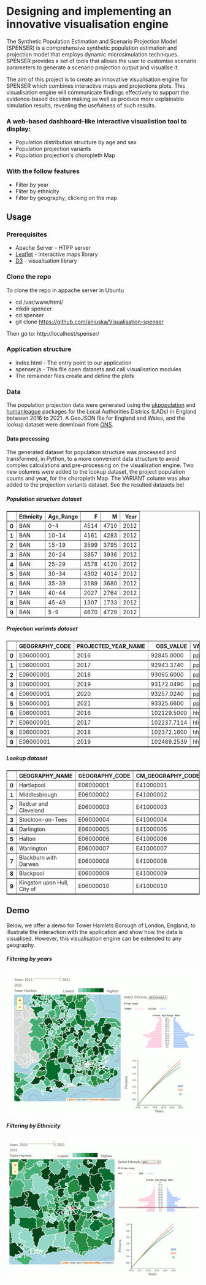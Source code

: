 
# Designing and implementing an innovative visualisation engine

The Synthetic Population Estimation and Scenario Projection Model (SPENSER) is a comprehensive synthetic population estimation and projection model that employs dynamic microsimulation techniques. SPENSER provides a set of tools that allows the user to customise scenario parameters to generate a scenario projection output and visualise it. 

The aim of this project is to create an innovative visualisation engine for SPENSER which combines interactive maps and projections plots. This visualisation engine will communicate findings effectively to support the evidence-based decision making as well as produce more explainable simulation results, revealing the usefulness of such results.

### A web-based dashboard-like interactive visualistion tool to display:
 
* Population distribution structure by age and sex 
* Population projection variants
* Population projection's choropleth Map 

### With the follow features

* Filter by year
* Filter by ethnicity
* Filter by geography, clicking on the map
 
## Usage

### Prerequisites

* Apache Server - HTPP server
* [Leaflet](https://leafletjs.com/) - interactive maps library
* [D3](https://d3js.org/)            - visualisation library 


### Clone the repo

To clone the repo in appache server in Ubuntu
  * cd /var/www/html/
  * mkdir spencer
  * cd spenser
  * git clone https://github.com/aniuska/Visualisation-spenser

Then go to: http://localhost/spenser/

### Application structure
* index.html - The entry point to our application
* spenser.js - This file open datasets and call visualisation modules
* The remainder files create and define the plots

### Data

The population projection data were generated using the [ukpopulation](https://github.com/nismod/ukpopulation) and [humanleague](https://github.com/virgesmith/humanleague) packages for the Local Authorities Districs (LADs) in England between 2016 to 2021. A GeoJSON file for England and Wales, and the lookup dataset were downlown from [ONS](https://www.ons.gov.uk/).

#### Data processing
The generated dataset for population structure was processed and transformed, in Python, to a more convenient data structure to avoid complex calculations and pre-processing on the visualisation engine. Two new columns were added to the lookup dataset, the project population counts and year, for the choropleth Map. The VARIANT column was also added to the projection variants dataset. See the resulted datasets bel

##### Population structure dataset
<table border="1" class="dataframe">
  <thead>
    <tr style="text-align: right;">
      <th></th>
      <th>Ethnicity</th>
      <th>Age_Range</th>
      <th>F</th>
      <th>M</th>
      <th>Year</th>
    </tr>
  </thead>
  <tbody>
    <tr>
      <th>0</th>
      <td>BAN</td>
      <td>0-4</td>
      <td>4514</td>
      <td>4710</td>
      <td>2012</td>
    </tr>
    <tr>
      <th>1</th>
      <td>BAN</td>
      <td>10-14</td>
      <td>4161</td>
      <td>4283</td>
      <td>2012</td>
    </tr>
    <tr>
      <th>2</th>
      <td>BAN</td>
      <td>15-19</td>
      <td>3599</td>
      <td>3795</td>
      <td>2012</td>
    </tr>
    <tr>
      <th>3</th>
      <td>BAN</td>
      <td>20-24</td>
      <td>3857</td>
      <td>3936</td>
      <td>2012</td>
    </tr>
    <tr>
      <th>4</th>
      <td>BAN</td>
      <td>25-29</td>
      <td>4578</td>
      <td>4120</td>
      <td>2012</td>
    </tr>
    <tr>
      <th>5</th>
      <td>BAN</td>
      <td>30-34</td>
      <td>4302</td>
      <td>4014</td>
      <td>2012</td>
    </tr>
    <tr>
      <th>6</th>
      <td>BAN</td>
      <td>35-39</td>
      <td>3189</td>
      <td>3680</td>
      <td>2012</td>
    </tr>
    <tr>
      <th>7</th>
      <td>BAN</td>
      <td>40-44</td>
      <td>2027</td>
      <td>2764</td>
      <td>2012</td>
    </tr>
    <tr>
      <th>8</th>
      <td>BAN</td>
      <td>45-49</td>
      <td>1307</td>
      <td>1733</td>
      <td>2012</td>
    </tr>
    <tr>
      <th>9</th>
      <td>BAN</td>
      <td>5-9</td>
      <td>4670</td>
      <td>4729</td>
      <td>2012</td>
    </tr>
  </tbody>
</table>
</div>

##### Projection variants dataset
<table border="1" class="dataframe">
  <thead>
    <tr style="text-align: right;">
      <th></th>
      <th>GEOGRAPHY_CODE</th>
      <th>PROJECTED_YEAR_NAME</th>
      <th>OBS_VALUE</th>
      <th>VARIANT</th>
    </tr>
  </thead>
  <tbody>
    <tr>
      <th>0</th>
      <td>E06000001</td>
      <td>2016</td>
      <td>92845.0000</td>
      <td>ppp</td>
    </tr>
    <tr>
      <th>1</th>
      <td>E06000001</td>
      <td>2017</td>
      <td>92943.3740</td>
      <td>ppp</td>
    </tr>
    <tr>
      <th>2</th>
      <td>E06000001</td>
      <td>2018</td>
      <td>93065.6000</td>
      <td>ppp</td>
    </tr>
    <tr>
      <th>3</th>
      <td>E06000001</td>
      <td>2019</td>
      <td>93172.0490</td>
      <td>ppp</td>
    </tr>
    <tr>
      <th>4</th>
      <td>E06000001</td>
      <td>2020</td>
      <td>93257.0240</td>
      <td>ppp</td>
    </tr>
    <tr>
      <th>5</th>
      <td>E06000001</td>
      <td>2021</td>
      <td>93325.6600</td>
      <td>ppp</td>
    </tr>
    <tr>
      <th>6</th>
      <td>E06000001</td>
      <td>2016</td>
      <td>102129.5000</td>
      <td>hhh</td>
    </tr>
    <tr>
      <th>7</th>
      <td>E06000001</td>
      <td>2017</td>
      <td>102237.7114</td>
      <td>hhh</td>
    </tr>
    <tr>
      <th>8</th>
      <td>E06000001</td>
      <td>2018</td>
      <td>102372.1600</td>
      <td>hhh</td>
    </tr>
    <tr>
      <th>9</th>
      <td>E06000001</td>
      <td>2019</td>
      <td>102489.2539</td>
      <td>hhh</td>
    </tr>
  </tbody>
</table>
</div>

##### Lookup dataset
<table border="1" class="dataframe">
  <thead>
    <tr style="text-align: right;">
      <th></th>
      <th>GEOGRAPHY_NAME</th>
      <th>GEOGRAPHY_CODE</th>
      <th>CM_GEOGRAPHY_CODE</th>
      <th>Population</th>
      <th>Year</th>
    </tr>
  </thead>
  <tbody>
    <tr>
      <th>0</th>
      <td>Hartlepool</td>
      <td>E06000001</td>
      <td>E41000001</td>
      <td>185690.0</td>
      <td>2016</td>
    </tr>
    <tr>
      <th>1</th>
      <td>Middlesbrough</td>
      <td>E06000002</td>
      <td>E41000002</td>
      <td>280652.0</td>
      <td>2016</td>
    </tr>
    <tr>
      <th>2</th>
      <td>Redcar and Cleveland</td>
      <td>E06000003</td>
      <td>E41000003</td>
      <td>270992.0</td>
      <td>2016</td>
    </tr>
    <tr>
      <th>3</th>
      <td>Stockton-on-Tees</td>
      <td>E06000004</td>
      <td>E41000004</td>
      <td>391916.0</td>
      <td>2016</td>
    </tr>
    <tr>
      <th>4</th>
      <td>Darlington</td>
      <td>E06000005</td>
      <td>E41000005</td>
      <td>212654.0</td>
      <td>2016</td>
    </tr>
    <tr>
      <th>5</th>
      <td>Halton</td>
      <td>E06000006</td>
      <td>E41000006</td>
      <td>254612.0</td>
      <td>2016</td>
    </tr>
    <tr>
      <th>6</th>
      <td>Warrington</td>
      <td>E06000007</td>
      <td>E41000007</td>
      <td>417946.0</td>
      <td>2016</td>
    </tr>
    <tr>
      <th>7</th>
      <td>Blackburn with Darwen</td>
      <td>E06000008</td>
      <td>E41000008</td>
      <td>296924.0</td>
      <td>2016</td>
    </tr>
    <tr>
      <th>8</th>
      <td>Blackpool</td>
      <td>E06000009</td>
      <td>E41000009</td>
      <td>279966.0</td>
      <td>2016</td>
    </tr>
    <tr>
      <th>9</th>
      <td>Kingston upon Hull, City of</td>
      <td>E06000010</td>
      <td>E41000010</td>
      <td>520070.0</td>
      <td>2016</td>
    </tr>
  </tbody>
</table>

## Demo

Below, we offer a demo for Tower Hamlets Borough of London, England, to illustrate the interaction with the application and show how the data is visualised. However, this visualisation engine can be extended to any geography. 

##### Filtering by years
![Filtering by years](Years.gif)

##### Filtering by Ethnicity
![Filtering by Ethnicity](Eth.gif)
  

